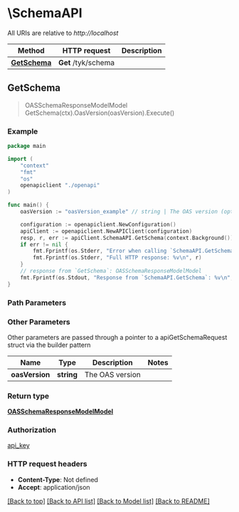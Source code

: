 # \SchemaAPI

All URIs are relative to *http://localhost*

Method | HTTP request | Description
------------- | ------------- | -------------
[**GetSchema**](SchemaAPI.md#GetSchema) | **Get** /tyk/schema | 



## GetSchema

> OASSchemaResponseModelModel GetSchema(ctx).OasVersion(oasVersion).Execute()





### Example

```go
package main

import (
    "context"
    "fmt"
    "os"
    openapiclient "./openapi"
)

func main() {
    oasVersion := "oasVersion_example" // string | The OAS version (optional)

    configuration := openapiclient.NewConfiguration()
    apiClient := openapiclient.NewAPIClient(configuration)
    resp, r, err := apiClient.SchemaAPI.GetSchema(context.Background()).OasVersion(oasVersion).Execute()
    if err != nil {
        fmt.Fprintf(os.Stderr, "Error when calling `SchemaAPI.GetSchema``: %v\n", err)
        fmt.Fprintf(os.Stderr, "Full HTTP response: %v\n", r)
    }
    // response from `GetSchema`: OASSchemaResponseModelModel
    fmt.Fprintf(os.Stdout, "Response from `SchemaAPI.GetSchema`: %v\n", resp)
}
```

### Path Parameters



### Other Parameters

Other parameters are passed through a pointer to a apiGetSchemaRequest struct via the builder pattern


Name | Type | Description  | Notes
------------- | ------------- | ------------- | -------------
 **oasVersion** | **string** | The OAS version | 

### Return type

[**OASSchemaResponseModelModel**](OASSchemaResponseModel.md)

### Authorization

[api_key](../README.md#api_key)

### HTTP request headers

- **Content-Type**: Not defined
- **Accept**: application/json

[[Back to top]](#) [[Back to API list]](../README.md#documentation-for-api-endpoints)
[[Back to Model list]](../README.md#documentation-for-models)
[[Back to README]](../README.md)

